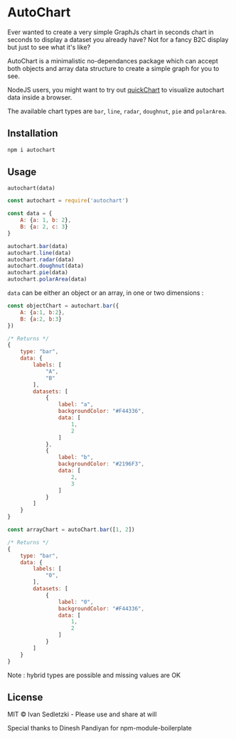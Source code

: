 # AutoChart

Ever wanted to create a very simple GraphJs chart in seconds chart in seconds to display a dataset you already have? Not for a fancy B2C display but just to see what it's like?

AutoChart is a minimalistic no-dependances package which can accept both objects and array data structure to create a simple graph for you to see.

NodeJS users, you might want to try out [quickChart](https://www.npmjs.com/package/quickchart) to visualize autochart data inside a browser.

The available chart types are `bar`, `line`, `radar`, `doughnut`, `pie` and `polarArea`.

## Installation

```bash
npm i autochart
```

## Usage

`autochart(data)`

```javascript
const autochart = require('autochart')

const data = {
    A: {a: 1, b: 2},
    B: {a: 2, c: 3}
}

autochart.bar(data)
autochart.line(data)
autochart.radar(data)
autochart.doughnut(data)
autochart.pie(data)
autochart.polarArea(data)
```

`data` can be either an object or an array, in one or two dimensions :

```javascript
const objectChart = autochart.bar({
    A: {a:1, b:2},
    B: {a:2, b:3}
})

/* Returns */
{
    type: "bar",
    data: {
        labels: [
            "A",
            "B"
        ],
        datasets: [
            {
                label: "a",
                backgroundColor: "#F44336",
                data: [
                    1,
                    2
                ]
            },
            {
                label: "b",
                backgroundColor: "#2196F3",
                data: [
                    2,
                    3
                ]
            }
        ]
    }
}
```

```javascript
const arrayChart = autoChart.bar([1, 2])

/* Returns */
{
    type: "bar",
    data: {
        labels: [
            "0",
        ],
        datasets: [
            {
                label: "0",
                backgroundColor: "#F44336",
                data: [
                    1,
                    2
                ]
            }
        ]
    }
}
```

Note : hybrid types are possible and missing values are OK

## License

MIT © Ivan Sedletzki - Please use and share at will

Special thanks to Dinesh Pandiyan for npm-module-boilerplate
